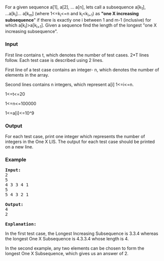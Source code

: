 <p>For  a given sequence a[1], a[2], ... a[n], lets call a subsequence a[k<sub>1</sub>],  ...a[k<sub>i</sub>]... a[k<sub>m</sub>] (where 1&lt;=k<sub>i</sub>&lt;=n and k<sub>i</sub>&lt;k<sub>i+1</sub>) as <strong>"one X  increasing subsequence</strong>" if there is exactly one i between 1 and m-1  (inclusive) for which a[k<sub>i</sub>]&gt;a[k<sub>i+1</sub>]. Given a sequence find the  length of the longest "one X increasing subsequence".</p>
<h3>Input</h3>
<p>First line contains t, which denotes the number of test cases. 2*T lines follow. Each test case is described using 2 lines.</p>
<p>First line of a test case contains an integer- n, which denotes the number of elements in the array.</p>
<p>Second lines contains n integers, which represent a[i] 1&lt;=i&lt;=n.</p>
<p>1&lt;=t&lt;=20</p>
<p>1&lt;=n&lt;=100000</p>
<p>1&lt;=a[i]&lt;=10^9</p>
<h3>Output</h3>
<p>For each test case, print one integer which represents the number of integers in the One X LIS. The output for each test case should be printed on a new line.</p>
<h3>Example</h3>
<pre><strong>Input:</strong>
2<br>5<br>4 3 3 4 1<br>5<br>5 4 3 2 1<br><br><strong>Output:</strong>
4<br>2 <br><br><strong>Explanation:</strong></pre>
<p>In the first test case, the Longest Increasing Subsequence is 3.3.4 whereas the longest One X Subsequence is 4.3.3.4 whose length is 4.</p>
<p>In the second example, any two elements can be chosen to form the longest One X Subsequence, which gives us an answer of 2.</p>